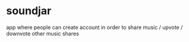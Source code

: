 # soundjar
app where people can create account in order to share music / upvote / downvote other music shares
